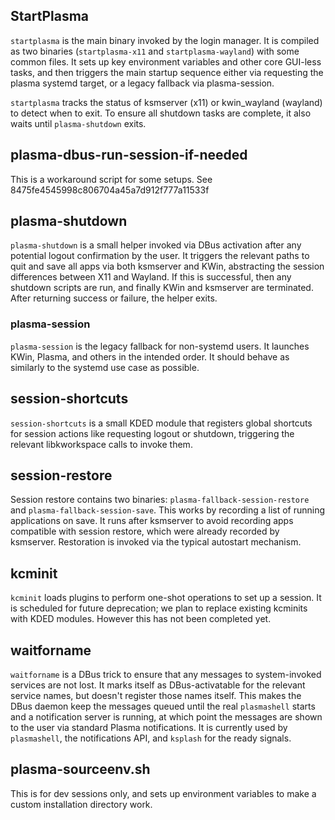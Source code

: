 ## StartPlasma

`startplasma` is the main binary invoked by the login manager. It is compiled as two binaries (`startplasma-x11` and `startplasma-wayland`) with some common files. It sets up key environment variables and other core GUI-less tasks, and then triggers the main startup sequence either via requesting the plasma systemd target, or a legacy fallback via plasma-session.

`startplasma` tracks the status of ksmserver (x11) or kwin_wayland (wayland) to detect when to exit. To ensure all shutdown tasks are complete, it also waits until `plasma-shutdown` exits.

## plasma-dbus-run-session-if-needed

This is a workaround script for some setups. See 8475fe4545998c806704a45a7d912f777a11533f

## plasma-shutdown

`plasma-shutdown` is a small helper invoked via DBus activation after any potential logout confirmation by the user.
It triggers the relevant paths to quit and save all apps via both ksmserver and KWin, abstracting the session differences between X11 and Wayland. If this is successful, then any shutdown scripts are run, and finally KWin and ksmserver are terminated. After returning success or failure, the helper exits.

### plasma-session

`plasma-session` is the legacy fallback for non-systemd users. It launches KWin, Plasma, and others in the intended order.
It should behave as similarly to the systemd use case as possible.

## session-shortcuts

`session-shortcuts` is a small KDED module that registers global shortcuts for session actions like requesting logout or shutdown, triggering the relevant libkworkspace calls to invoke them.

## session-restore

Session restore contains two binaries: `plasma-fallback-session-restore` and `plasma-fallback-session-save`. This works by recording a list of running applications on save. It runs after ksmserver to avoid recording apps compatible with session restore, which were already recorded by ksmserver. Restoration is invoked via the typical autostart mechanism.

## kcminit

`kcminit` loads plugins to perform one-shot operations to set up a session. It is scheduled for future deprecation; we plan to replace existing kcminits with KDED modules. However this has not been completed yet.

## waitforname

`waitforname` is a DBus trick to ensure that any messages to system-invoked services are not lost. It marks itself as DBus-activatable for the relevant service names, but doesn't register those names itself. This makes the DBus daemon keep the messages queued until the real `plasmashell` starts and a notification server is running, at which point the messages are shown to the user via standard Plasma notifications.
It is currently used by `plasmashell`, the notifications API, and `ksplash` for the ready signals.

## plasma-sourceenv.sh

This is for dev sessions only, and sets up environment variables to make a custom installation directory work.
